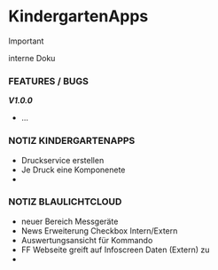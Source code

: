# KindergartenApps
> [!IMPORTANT]
> interne Doku



### FEATURES / BUGS

***V1.0.0***
- ...




### NOTIZ KINDERGARTENAPPS
- Druckservice erstellen
- Je Druck eine Komponenete
- 


### NOTIZ BLAULICHTCLOUD
- neuer Bereich Messgeräte
- News Erweiterung Checkbox Intern/Extern
- Auswertungsansicht für Kommando
- FF Webseite greift auf Infoscreen Daten (Extern) zu
- 